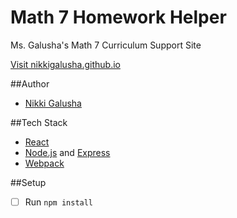 # Math 7 Homework Helper
Ms. Galusha's Math 7 Curriculum Support Site

[Visit nikkigalusha.github.io](nikkigalusha.github.io)

##Author
* [Nikki Galusha](https://github.com/nikkigalusha)

##Tech Stack
* [React](https://facebook.github.io/react/)
* [Node.js](https://nodejs.org/en/) and [Express](http://expressjs.com/)
* [Webpack](https://webpack.github.io/)

##Setup
- [ ] Run `npm install`
